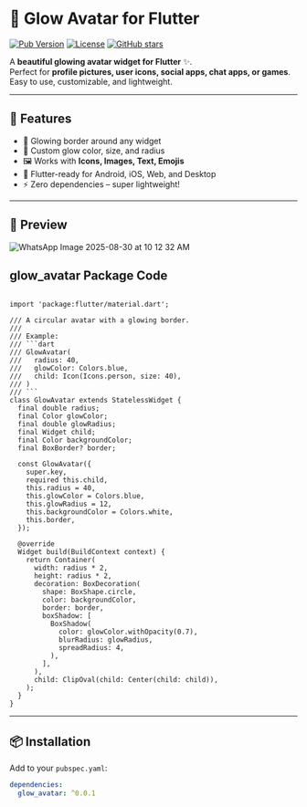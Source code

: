 # 🌟 Glow Avatar for Flutter

[![Pub Version](https://img.shields.io/pub/v/glow_avatar.svg)](https://pub.dev/packages/glow_avatar)
[![License](https://img.shields.io/badge/license-MIT-blue.svg)](LICENSE)
[![GitHub stars](https://img.shields.io/github/stars/YogeshMoradiya/glow_avatar.svg?style=social)](https://github.com/YogeshMoradiya/glow_avatar)


A **beautiful glowing avatar widget for Flutter** ✨.  
Perfect for **profile pictures, user icons, social apps, chat apps, or games**.  
Easy to use, customizable, and lightweight.

---

## 🚀 Features
- 🔵 Glowing border around any widget
- 🎨 Custom glow color, size, and radius
- 🖼️ Works with **Icons, Images, Text, Emojis**
- 📱 Flutter-ready for Android, iOS, Web, and Desktop
- ⚡ Zero dependencies – super lightweight!

---

## 📸 Preview
![WhatsApp Image 2025-08-30 at 10 12 32 AM](https://github.com/user-attachments/assets/ff54044a-128c-42f6-ad4a-1b0feb187335)

##  glow_avatar Package Code
```library glow_avatar;

import 'package:flutter/material.dart';

/// A circular avatar with a glowing border.
///
/// Example:
/// ```dart
/// GlowAvatar(
///   radius: 40,
///   glowColor: Colors.blue,
///   child: Icon(Icons.person, size: 40),
/// )
/// ```
class GlowAvatar extends StatelessWidget {
  final double radius;
  final Color glowColor;
  final double glowRadius;
  final Widget child;
  final Color backgroundColor;
  final BoxBorder? border;

  const GlowAvatar({
    super.key,
    required this.child,
    this.radius = 40,
    this.glowColor = Colors.blue,
    this.glowRadius = 12,
    this.backgroundColor = Colors.white,
    this.border,
  });

  @override
  Widget build(BuildContext context) {
    return Container(
      width: radius * 2,
      height: radius * 2,
      decoration: BoxDecoration(
        shape: BoxShape.circle,
        color: backgroundColor,
        border: border,
        boxShadow: [
          BoxShadow(
            color: glowColor.withOpacity(0.7),
            blurRadius: glowRadius,
            spreadRadius: 4,
          ),
        ],
      ),
      child: ClipOval(child: Center(child: child)),
    );
  }
}
```

---

## 📦 Installation

Add to your `pubspec.yaml`:
```yaml
dependencies:
  glow_avatar: ^0.0.1
